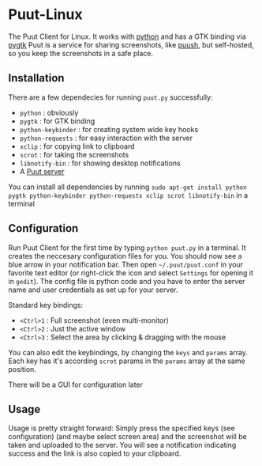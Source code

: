 Puut-Linux
==========

The Puut Client for Linux. It works with [python](http://www.python.org/) and has a GTK binding via [pygtk](http://www.pygtk.org/)
Puut is a service for sharing screenshots, like [puush](http://puush.me), but self-hosted, so you keep the screenshots in a safe place.

Installation
------------

There are a few dependecies for running `puut.py` successfully:

* `python` : obviously
* `pygtk` : for GTK binding
* `python-keybinder` : for creating system wide key hooks
* `python-requests` : for easy interaction with the server
* `xclip` : for copying link to clipboard
* `scrot` : for taking the screenshots
* `libnotify-bin` : for showing desktop notifications
* A [Puut server](https://github.com/Puut/Puut-Server)

You can install all dependencies by running
`sudo apt-get install python pygtk python-keybinder python-requests xclip scrot libnotify-bin`
in a terminal

Configuration
-------------

Run Puut Client for the first time by typing `python puut.py` in a terminal. It creates the neccesary configuration files for you. You should now see a blue arrow in your notification bar. Then open `~/.puut/puut.conf` in your favorite text editor (or right-click the icon and select `Settings` for opening it in `gedit`). The config file is python code and you have to enter the server name and user credentials as set up for your server.

Standard key bindings:
* `<Ctrl>1` : Full screenshot (even multi-monitor)
* `<Ctrl>2` : Just the active window
* `<Ctrl>3` : Select the area by clicking & dragging with the mouse


You can also edit the keybindings, by changing the `keys` and `params` array.
Each key has it's according `scrot` params in the `params` array at the same position.

There will be a GUI for configuration later

Usage
-----

Usage is pretty straight forward: Simply press the specified keys (see configuration) (and maybe select screen area) and the screenshot will be taken and uploaded to the server. You will see a notification indicating success and the link is also copied to your clipboard.

